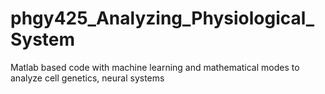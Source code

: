 # phgy425_Analyzing_Physiological_System
Matlab based code with machine learning and mathematical modes to analyze cell genetics, neural systems 
